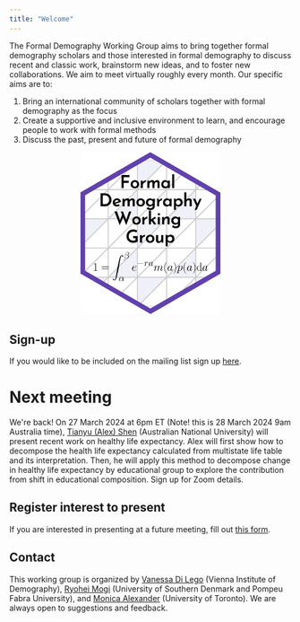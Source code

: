 ```yaml
---
title: "Welcome"
---
```


The Formal Demography Working Group aims to bring together formal demography scholars and those interested in formal demography to discuss recent and classic work, brainstorm new ideas, and to foster new collaborations. We aim to meet virtually roughly every month. Our specific aims are to:

1. Bring an international community of scholars together with formal demography as the focus 
2. Create a supportive and inclusive environment to learn, and encourage people to work with formal methods
3. Discuss the past, present and future of formal demography 


<p align="center">
<img src="logo.png" width="250"/>
</p>

## Sign-up

If you would like to be included on the mailing list sign up [here](https://docs.google.com/forms/d/e/1FAIpQLSeacS7MDRaulnOsVW3fMX2qaMzFdqutMrYOj8N0E-NYA9c7KQ/viewform). 

# Next meeting

We're back! On 27 March 2024 at 6pm ET (Note! this is 28 March 2024 9am Australia time), [Tianyu (Alex) Shen](https://demography.cass.anu.edu.au/people/tianyu-alex-shen) (Australian National University) will present recent work on healthy life expectancy. Alex will first show how to decompose the health life expectancy calculated from multistate life table and its interpretation. Then, he will apply this method to decompose change in healthy life expectancy by educational group to explore the contribution from shift in educational composition. Sign up for Zoom details.

## Register interest to present

If you are interested in presenting at a future meeting, fill out [this form](https://docs.google.com/forms/d/e/1FAIpQLSdscOmHFK7wmbazcBL54PkIAMvDiu6GnUMpmduYaM77T8rUFA/viewform).


## Contact

This working group is organized by [Vanessa Di Lego](http://www.wittgensteincentre.org/en/staff/member/di-lego.htm) (Vienna Institute of Demography), [Ryohei Mogi](https://ryomogi.github.io/) (University of Southern Denmark and Pompeu Fabra University), and [Monica Alexander](https://www.monicaalexander.com/) (University of Toronto). We are always open to suggestions and feedback. 
